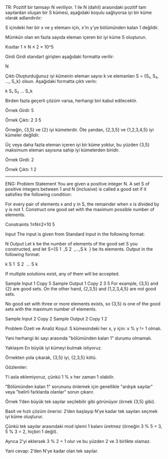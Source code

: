 TR:
Pozitif bir tamsayı N veriliyor.
1 ile N (dahil) arasındaki pozitif tam sayılardan oluşan bir S kümesi, aşağıdaki koşulu sağlıyorsa iyi bir küme olarak adlandırılır:

S içindeki her bir x ve y elemanı için, x'in y'ye bölümünden kalan 1 değildir.

Mümkün olan en fazla sayıda eleman içeren bir iyi küme S oluşturun.

Kısıtlar
1 ≤ N ≤ 2 × 10^5

Girdi
Girdi standart girişten aşağıdaki formatta verilir:

N

Çıktı
Oluşturduğunuz iyi kümenin eleman sayısı k ve elemanları S = {S₁, S₂, ..., S_k} olsun.
Aşağıdaki formatta çıktı verin:

k
S₁ S₂ ... S_k

Birden fazla geçerli çözüm varsa, herhangi biri kabul edilecektir.

Örnek Girdi:
5

Örnek Çıktı:
2
3 5

Örneğin, {3,5} ve {2} iyi kümelerdir. Öte yandan, {2,3,5} ve {1,2,3,4,5} iyi kümeler değildir.

Üç veya daha fazla eleman içeren iyi bir küme yoktur, bu yüzden {3,5} maksimum eleman sayısına sahip iyi kümelerden biridir.

Örnek Girdi:
2

Örnek Çıktı:
1
2


----------------------------------------------------------------


ENG:
Problem Statement
You are given a positive integer 
N. A set 
S of positive integers between 
1 and 
N (inclusive) is called a good set if it satisfies the following condition:

For every pair of elements 
x and 
y in 
S, the remainder when 
x is divided by 
y is not 
1.
Construct one good set with the maximum possible number of elements.

Constraints
1≤N≤2×10 
5
 
Input
The input is given from Standard Input in the following format:

N
Output
Let 
k be the number of elements of the good set 
S you constructed, and let 
S={S 
1
​
 ,S 
2
​
 ,…,S 
k
​
 } be its elements. Output in the following format:

k
S 
1
​
  S 
2
​
  … S 
k
​
 
If multiple solutions exist, any of them will be accepted.

Sample Input 1
Copy
5
Sample Output 1
Copy
2
3 5
For example, 
{3,5} and 
{2} are good sets. On the other hand, 
{2,3,5} and 
{1,2,3,4,5} are not good sets.

No good set with three or more elements exists, so 
{3,5} is one of the good sets with the maximum number of elements.

Sample Input 2
Copy
2
Sample Output 2
Copy
1
2 


Problem Özeti ve Analiz
Koşul:
S kümesindeki her x, y için:
x % y != 1 olmalı.

Yani herhangi iki sayı arasında "bölümünden kalan 1" durumu olmamalı.

Yaklaşım
En büyük iyi kümeyi bulmak istiyoruz.

Örnekten yola çıkarak, {3,5} iyi, {2,3,5} kötü.

Gözlemler:

1'i asla eklemiyoruz, çünkü 1 % x her zaman 1 olabilir.

"Bölümünden kalan 1" sorununu önlemek için genellikle "ardışık sayılar" veya "belirli farklarda olanlar" sorun çıkarır.

Örnek 1’den büyük tek sayılar seçilebilir gibi görünüyor (örnek {3,5} gibi).

Basit ve hızlı çözüm önerisi:
2’den başlayıp N’ye kadar tek sayıları seçmek iyi küme oluşturur.

Çünkü tek sayılar arasındaki mod işlemi 1 kalanı üretmez (örneğin 3 % 5 = 3, 5 % 3 = 2, hiçbiri 1 değil).

Ayrıca 2’yi eklersek 3 % 2 = 1 olur ve bu yüzden 2 ve 3 birlikte olamaz.

Yani cevap: 2’den N’ye kadar olan tek sayılar.
